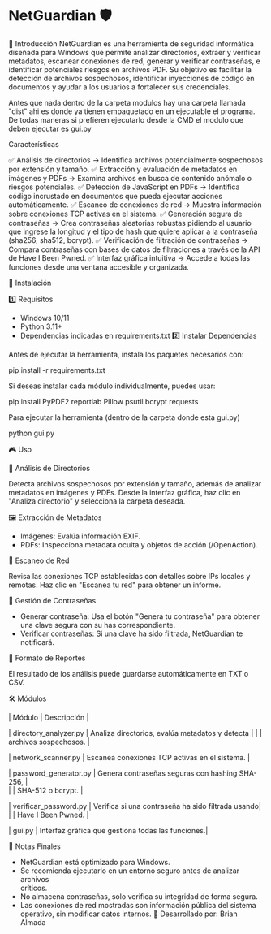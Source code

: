 # NetGuardian 🛡️
🔹 Introducción
NetGuardian es una herramienta de seguridad informática diseñada para Windows que permite analizar directorios, extraer y verificar metadatos, escanear conexiones de red, generar y verificar contraseñas, e identificar potenciales riesgos en archivos PDF.
Su objetivo es facilitar la detección de archivos sospechosos, identificar inyecciones de código en documentos y ayudar a los usuarios a fortalecer sus credenciales.

Antes que nada dentro de la carpeta modulos hay una carpeta llamada "dist" ahi es donde ya  tienen empaquetado en un ejecutable el programa. De todas maneras si prefieren ejecutarlo desde la CMD el modulo que deben ejecutar es gui.py


Características

✅ Análisis de directorios → Identifica archivos potencialmente sospechosos por extensión y tamaño.
✅ Extracción y evaluación de metadatos en imágenes y PDFs → Examina archivos en busca de contenido anómalo o riesgos potenciales.
✅ Detección de JavaScript en PDFs → Identifica código incrustado en documentos que pueda ejecutar acciones automáticamente.
✅ Escaneo de conexiones de red → Muestra información sobre conexiones TCP activas en el sistema.
✅ Generación segura de contraseñas → Crea contraseñas aleatorias robustas pidiendo al usuario que ingrese la longitud y el tipo de hash que quiere aplicar a la contraseña (sha256, sha512, bcrypt).
✅ Verificación de filtración de contraseñas → Compara contraseñas con bases de datos de filtraciones a través de la API de Have I Been Pwned.
✅ Interfaz gráfica intuitiva → Accede a todas las funciones desde una ventana accesible y organizada.


🔧 Instalación

1️⃣ Requisitos

- Windows 10/11
- Python 3.11+
- Dependencias indicadas en requirements.txt
2️⃣ Instalar Dependencias

Antes de ejecutar la herramienta, instala los paquetes necesarios con:

pip install -r requirements.txt

Si deseas instalar cada módulo individualmente, puedes usar:

pip install PyPDF2 reportlab Pillow psutil bcrypt requests

Para ejecutar la herramienta (dentro de la carpeta donde esta gui.py)

python gui.py


🎮 Uso

📂 Análisis de Directorios

Detecta archivos sospechosos por extensión y tamaño, además de analizar metadatos en imágenes y PDFs.
Desde la interfaz gráfica, haz clic en "Analiza directorio" y selecciona la carpeta deseada.

🖼️ Extracción de Metadatos

- Imágenes: Evalúa información EXIF.
- PDFs: Inspecciona metadata oculta y objetos de acción (/OpenAction).

🛜 Escaneo de Red

Revisa las conexiones TCP establecidas con detalles sobre IPs locales y remotas.
Haz clic en "Escanea tu red" para obtener un informe.

🔑 Gestión de Contraseñas

- Generar contraseña: Usa el botón "Genera tu contraseña" para obtener una clave segura con su has correspondiente.
- Verificar contraseñas: Si una clave ha sido filtrada, NetGuardian te notificará.

📄 Formato de Reportes

El resultado de los análisis puede guardarse automáticamente en TXT o CSV.

🛠️ Módulos

| Módulo                |                 Descripción                       |

| directory_analyzer.py | Analiza directorios, evalúa metadatos y detecta   |
|                       | archivos sospechosos.                             |

| network_scanner.py    | Escanea conexiones TCP activas en el sistema.     |

| password_generator.py | Genera contraseñas seguras con hashing SHA-256,   |        
|                       | SHA-512 o bcrypt.                                 | 

| verificar_password.py | Verifica si una contraseña ha sido filtrada usando|
|                       | Have I Been Pwned.                                | 

| gui.py                | Interfaz gráfica que gestiona todas las funciones.| 


📝 Notas Finales

- NetGuardian está optimizado para Windows.
- Se recomienda ejecutarlo en un entorno seguro antes de analizar archivos   
  críticos.
- No almacena contraseñas, solo verifica su integridad de forma segura.
- Las conexiones de red mostradas son información pública del sistema operativo,
  sin modificar datos internos.
📌 Desarrollado por: Brian Almada
